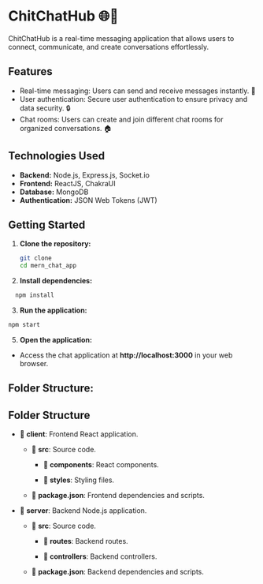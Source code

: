 # ChitChatHub 🌐💬

ChitChatHub is a real-time messaging application that allows users to connect, communicate, and create conversations effortlessly.

## Features

- Real-time messaging: Users can send and receive messages instantly. 🚀
- User authentication: Secure user authentication to ensure privacy and data security. 🔒
- Chat rooms: Users can create and join different chat rooms for organized conversations. 🏠

## Technologies Used

- **Backend:** Node.js, Express.js, Socket.io
- **Frontend:** ReactJS, ChakraUI
- **Database:** MongoDB 
- **Authentication:** JSON Web Tokens (JWT)

## Getting Started

1. **Clone the repository:**
   ```bash
   git clone 
   cd mern_chat_app
   ```

2. **Install dependencies:**
 ```bash
   npm install
   ```

3. **Run the application:**
 ```bash
npm start
```

5. **Open the application:**
  - Access the chat application at **http://localhost:3000** in your web browser.

## Folder Structure:
Folder Structure
----------------

*   📁 **client**: Frontend React application.
    
    *   📁 **src**: Source code.
        
        *   📁 **components**: React components.
            
        *   📁 **styles**: Styling files.
            
    *   📄 **package.json**: Frontend dependencies and scripts.
        
*   📁 **server**: Backend Node.js application.
    
    *   📁 **src**: Source code.
        
        *   📁 **routes**: Backend routes.
            
        *   📁 **controllers**: Backend controllers.
            
    *   📄 **package.json**: Backend dependencies and scripts.


